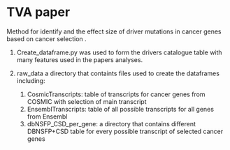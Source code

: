 # TVA paper
Method for identify and the effect size of driver mutations in cancer genes based on cancer selection .

1. Create_dataframe.py was used to form the drivers catalogue table with many features used in the papers analyses.
2. raw_data a directory that containts files used to create the dataframes including:

   1. CosmicTranscripts: table of transcripts for cancer genes from COSMIC with selection of main transcript 
   2. EnsemblTranscripts: table of all possible transcripts for all genes from Ensembl
   3. dbNSFP_CSD_per_gene: a directory that contains different DBNSFP+CSD table for every possible transcript of selected cancer genes
